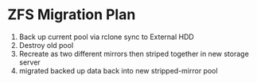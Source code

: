 # ZFS Migration Plan
1. Back up current pool via rclone sync to External HDD
2. Destroy old pool
3. Recreate as two different mirrors then striped together in new storage server
4. migrated backed up data back into new stripped-mirror pool 